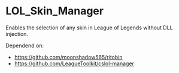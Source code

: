 # LOL_Skin_Manager
Enables the selection of any skin in League of Legends without DLL injection.

Dependend on:
- https://github.com/moonshadow565/ritobin
- https://github.com/LeagueToolkit/cslol-manager
